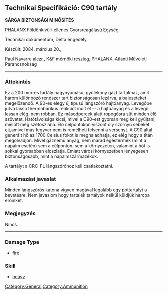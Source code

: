 ## Technikai Specifikáció: C90 tartály

**SÁRGA BIZTONSÁGI MINŐSÍTÉS**

PHALANX Földönkívüli-ellenes Gyorsreagálású Egység

Technikai dokumentum, Delta engedély

Készült: 2084. március 20.,

Paul Navarre alezr., K&F mérnöki részleg, PHALANX, Atlanti Műveleti
Parancsnokság

------------------------------------------------------------------------

### Áttekintés

Ez a 200 mm-es tartály nagynyomású, gyúlékony gázt tartalmaz, amit három
különböző rendszer tart biztonságosan lezárva, a baleseteket
megelőzendő. A 90-es elegy új típusú lángszóró hajtóanyag. Levegőbe
jutva lassú thermobárikus reakciót indít el -- a hajtóanyag és a levegő
lassan elég, nem robban. Ez másodpercek alatt ropogósra süt minden élő
szövetet. Hatótávolsága kicsi, mivel a C90-est gyorsan meg kell
gyújtani, mielőtt még szétoszlana. Elő célpontokon viszont oly szörnyű
sebeket ejt,amivel más fegyver nem is remélheti felvenni a versenyt. A
C90 által generált hő az 1700 Celsius fokot is meghaladhatja, ez elég
hogy a titán megolvadjon. Mivel gáznemű anyag, nem marad égéstermék
(mint a napalm esetén) sem a célponton, sem a környezeten, valamint a
hőt is sokkal gyorsabban eloszlatja. Emiatt városi környezetben
lényegesen biztonságosabb, mint a napalmszármazékok.

A tartályt a CRC-FL lángszóróhoz kell csatlakoztatni.

### Alkalmazási javaslat

Minden lángszórós katona vigyen magával legalább egy póttartályt a
bevetésre. Nem javaslom hogy tartalék tartályok nélkül küldjük harcba
erőinket.

### Megjegyzés

Nincs.

------------------------------------------------------------------------

### Damage Type

- [fire](Damage/fire "wikilink")

### Skill

- [heavy](Skills/heavy "wikilink")

[Category:General](Category:General "wikilink")
[Category:Ammunition](Category:Ammunition "wikilink")